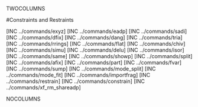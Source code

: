 TWOCOLUMNS

#Constraints and Restraints

[INC ../commands/exyz]
[INC ../commands/eadp]
[INC ../commands/sadi]
[INC ../commands/dfix]
[INC ../commands/dang]
[INC ../commands/tria]
[INC ../commands/rrings]
[INC ../commands/flat]
[INC ../commands/chiv]
[INC ../commands/simu]
[INC ../commands/delu]
[INC ../commands/isor]
[INC ../commands/same]
[INC ../commands/showp]
[INC ../commands/split]
[INC ../commands/afix]
[INC ../commands/part]
[INC ../commands/fvar]
[INC ../commands/sump]
[INC ../commands/mode_split]
[INC ../commands/mode_fit]
[INC ../commands/importfrag]
[INC ../commands/restrain]
[INC ../commands/constrain]
[INC ../commands/xf_rm_shareadp]

NOCOLUMNS